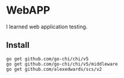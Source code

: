 # WebAPP

I learned web application testing.

## Install

```
go get github.com/go-chi/chi/v5
go get github.com/go-chi/chi/v5/middleware
go get github.com/alexedwards/scs/v2
```
